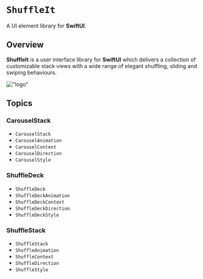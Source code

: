 # ``ShuffleIt``

A UI element library for **SwiftUI**.

## Overview

**ShuffleIt** is a user interface library for **SwiftUI** which delivers a collection of customizable stack views with a wide range of elegant shuffling, sliding and swiping behaviours.

!["logo"](ShuffleIt.png)

## Topics

### CarouselStack
- ``CarouselStack``
- ``CarouselAnimation``
- ``CarouselContext``
- ``CarouselDirection``
- ``CarouselStyle``

### ShuffleDeck
- ``ShuffleDeck``
- ``ShuffleDeckAnimation``
- ``ShuffleDeckContext``
- ``ShuffleDeckDirection``
- ``ShuffleDeckStyle``

### ShuffleStack
- ``ShuffleStack``
- ``ShuffleAnimation``
- ``ShuffleContext``
- ``ShuffleDirection``
- ``ShuffleStyle``
